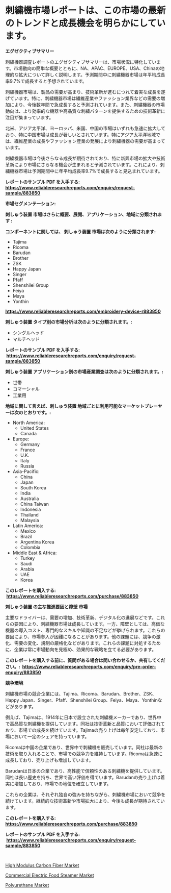 <p><h1>刺繍機市場レポートは、この市場の最新のトレンドと成長機会を明らかにしています。</h1></p><p><strong>エグゼクティブサマリー</strong></p>
<p><p>刺繍機器調査レポートのエグゼクティブサマリーは、市場状況に特化しています。市場動向の簡単な概要とともに、NA、APAC、EUROPE、USA、Chinaの地理的な拡大について詳しく説明します。予測期間中に刺繍機器市場は年平均成長率9.7%で成長すると予想されています。</p><p>刺繍機器市場は、製品の需要が高まり、技術革新が進むにつれて着実な成長を遂げています。特に、刺繍機器市場は繊維産業やファッション業界などの需要の増加により、今後数年間で急成長すると予測されています。また、刺繍機器の市場動向は、より効率的な機器や高品質な刺繍パターンを提供するための技術革新に注目が集まっています。</p><p>北米、アジア太平洋、ヨーロッパ、米国、中国の市場はいずれも急速に拡大しており、特に中国市場は成長が著しいとされています。特にアジア太平洋地域では、繊維産業の成長やファッション産業の発展により刺繍機器の需要が高まっています。</p><p>刺繍機器市場は今後さらなる成長が期待されており、特に新興市場の拡大や技術革新により市場にさらなる機会が生まれると予測されています。これにより、刺繍機器市場は予測期間中に年平均成長率9.7%で成長すると見込まれています。</p></p>
<p><strong>レポートのサンプル PDF を入手する: <a href="https://www.reliableresearchreports.com/enquiry/request-sample/883850">https://www.reliableresearchreports.com/enquiry/request-sample/883850</a></strong></p>
<p><strong>市場セグメンテーション:</strong></p>
<p><strong> 刺しゅう装置 市場はさらに概要、展開、アプリケーション、地域に分類されます :</strong></p>
<p><strong>コンポーネントに関しては、 刺しゅう装置 市場は次のように分類されます: &nbsp;</strong></p>
<p><ul><li>Tajima</li><li>Ricoma</li><li>Barudan</li><li>Brother</li><li>ZSK</li><li>Happy Japan</li><li>Singer</li><li>Pfaff</li><li>Shenshilei Group</li><li>Feiya</li><li>Maya</li><li>Yonthin</li></ul></p>
<p><strong><a href="https://www.reliableresearchreports.com/embroidery-device-r883850">https://www.reliableresearchreports.com/embroidery-device-r883850</a></strong></p>
<p><strong> 刺しゅう装置 タイプ別の市場分析は次のように分類されます。:</strong></p>
<p><ul><li>シングルヘッド</li><li>マルチヘッド</li></ul></p>
<p><strong>レポートのサンプル PDF を入手する: &nbsp;<a href="https://www.reliableresearchreports.com/enquiry/request-sample/883850">https://www.reliableresearchreports.com/enquiry/request-sample/883850</a></strong></p>
<p><strong> 刺しゅう装置 アプリケーション別の市場産業調査は次のように分類されます。:</strong></p>
<p><ul><li>世帯</li><li>コマーシャル</li><li>工業用</li></ul></p>
<p><strong>地域に関して言えば、刺しゅう装置 地域ごとに利用可能なマーケットプレーヤーは次のとおりです。:</strong></p>
<p><ul>
    <li>
        North America:
        <ul>
            <li>United States</li>
            <li>Canada</li>
        </ul>
    </li>
    <li>
        Europe:
        <ul>
            <li>Germany</li>
            <li>France</li>
            <li>U.K.</li>
            <li>Italy</li>
            <li>Russia</li>
        </ul>
    </li>
    <li>
        Asia-Pacific:
        <ul>
            <li>China</li>
            <li>Japan</li>
            <li>South Korea</li>
            <li>India</li>
            <li>Australia</li>
            <li>China Taiwan</li>
            <li>Indonesia</li>
            <li>Thailand</li>
            <li>Malaysia</li>
        </ul>
    </li>
    <li>
        Latin America:
        <ul>
            <li>Mexico</li>
            <li>Brazil</li>
            <li>Argentina Korea</li>
            <li>Colombia</li>
        </ul>
    </li>
    <li>
        Middle East & Africa:
        <ul>
            <li>Turkey</li>
            <li>Saudi</li>
            <li>Arabia</li>
            <li>UAE</li>
            <li>Korea</li>
        </ul>
    </li>
    </ul></p>
<p><strong>このレポートを購入する: &nbsp;<a href="https://www.reliableresearchreports.com/purchase/883850">https://www.reliableresearchreports.com/purchase/883850</a></strong></p>
<p><strong>刺しゅう装置 の主な推進要因と障壁 市場</strong></p>
<p><p>主要なドライバーは、需要の増加、技術革新、デジタル化の進展などです。これらの要因により、刺繍機器市場は成長しています。一方、障壁としては、高価な機器の導入コスト、専門的なスキルや知識の不足などが挙げられます。これらの要因により、市場参入が困難になることがあります。他の課題には、競争の激化、需要の変化、規制の厳格化などがあります。これらの課題に対処するために、企業は常に市場動向を見極め、効果的な戦略を立てる必要があります。</p></p>
<p><strong>このレポートを購入する前に、質問がある場合は問い合わせるか、共有してください。:&nbsp; <a href="https://www.reliableresearchreports.com/enquiry/pre-order-enquiry/883850">https://www.reliableresearchreports.com/enquiry/pre-order-enquiry/883850</a></strong></p>
<p><strong>競争環境</strong></p>
<p><p>刺繍機市場の競合企業には、Tajima、Ricoma、Barudan、Brother、ZSK、Happy Japan、Singer、Pfaff、Shenshilei Group、Feiya、Maya、Yonthinなどがあります。</p><p>例えば、Tajimaは、1914年に日本で設立された刺繍機メーカーであり、世界中で高品質な刺繍機を提供しています。同社は技術革新と品質において評価されており、市場での成長を続けています。Tajimaの売り上げは毎年安定しており、市場において一定のシェアを持っています。</p><p>Ricomaは中国の企業であり、世界中で刺繍機を販売しています。同社は最新の技術を取り入れることで、市場での競争力を維持しています。Ricomaは急速に成長しており、売り上げも増加しています。</p><p>Barudanは日本の企業であり、高性能で信頼性のある刺繍機を提供しています。同社は長い歴史を持ち、世界で高い評価を得ています。Barudanの売り上げは着実に増加しており、市場での地位を確立しています。</p><p>これらの企業は、それぞれ独自の強みを持ちながら、刺繍機市場において競争を続けています。継続的な技術革新や市場拡大により、今後も成長が期待されています。</p></p>
<p><strong>このレポートを購入する: &nbsp; <a href="https://www.reliableresearchreports.com/purchase/883850">https://www.reliableresearchreports.com/purchase/883850</a></strong></p>
<p><strong>レポートのサンプル PDF を入手する: &nbsp;<a href="https://www.reliableresearchreports.com/enquiry/request-sample/883850">https://www.reliableresearchreports.com/enquiry/request-sample/883850</a></strong><strong></strong></p>
<p>&nbsp;</p>
<p><p><a href="https://www.linkedin.com/pulse/high-modulus-carbon-fiber-market-research-report-provides-nxkqe?trackingId=KehKHovI2PKG6HxeuMGalA%3D%3D">High Modulus Carbon Fiber Market</a></p><p><a href="https://www.linkedin.com/pulse/commercial-electric-food-steamer-market-report-reveals-latest-swmwe?trackingId=fG%2B2KQehiuh4bmS4y8paJA%3D%3D">Commercial Electric Food Steamer Market</a></p><p><a href="https://www.linkedin.com/pulse/polyurethane-market-size-growing-forecasted-period-from-hjgje?trackingId=N4a9zLoHxf%2BPOf%2BmLAaMiw%3D%3D">Polyurethane Market</a></p></p>
